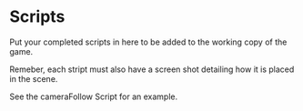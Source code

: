 # Scripts

Put your completed scripts in here to be added to the working copy of the game.

Remeber, each stript must also have a screen shot detailing how it is placed in the scene.

See the cameraFollow Script for an example.
